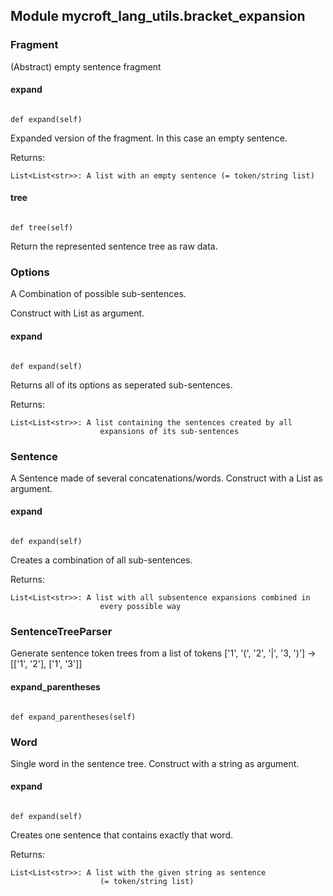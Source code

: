 
## Module mycroft_lang_utils.bracket_expansion


###  Fragment

(Abstract) empty sentence fragment

####  expand

```

def expand(self)

```

Expanded version of the fragment. In this case an empty sentence.

Returns:

    List<List<str>>: A list with an empty sentence (= token/string list)

####  tree

```

def tree(self)

```

Return the represented sentence tree as raw data.




###  Options

A Combination of possible sub-sentences.

Construct with List<Fragment> as argument.

####  expand

```

def expand(self)

```

Returns all of its options as seperated sub-sentences.

Returns:

    List<List<str>>: A list containing the sentences created by all
                        expansions of its sub-sentences




###  Sentence

A Sentence made of several concatenations/words.
Construct with a List<Fragment> as argument.

####  expand

```

def expand(self)

```

Creates a combination of all sub-sentences.

Returns:

    List<List<str>>: A list with all subsentence expansions combined in
                        every possible way




###  SentenceTreeParser

Generate sentence token trees from a list of tokens
['1', '(', '2', '|', '3, ')'] -> [['1', '2'], ['1', '3']]

####  expand\_parentheses

```

def expand_parentheses(self)

```





###  Word

Single word in the sentence tree.
Construct with a string as argument.

####  expand

```

def expand(self)

```

Creates one sentence that contains exactly that word.

Returns:

    List<List<str>>: A list with the given string as sentence
                        (= token/string list)


